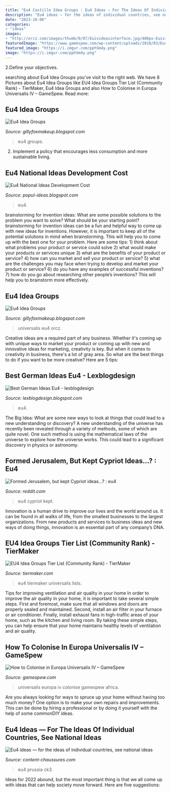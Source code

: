 ```yaml
---
title: "Eu4 Castille Idea Groups : Eu4 Ideas — For The Ideas Of Individual Countries, See National Ideas"
description: "Eu4 ideas — for the ideas of individual countries, see national ideas"
date: "2023-10-06"
categories:
- "ideas"
images:
- "http://orcz.com/images/thumb/0/07/Euivideasinterface.jpg/400px-Euivideasinterface.jpg"
featuredImage: "https://www.gamespew.com/wp-content/uploads/2018/03/Europa-Universalis-IV-2-min.jpg"
featured_image: "https://i.imgur.com/pphSm4y.png"
image: "https://i.imgur.com/pphSm4y.png"
---
```



2.Define your objectives.

	

		
searching about Eu4 Idea Groups you've visit to the right web. We have 8 Pictures about Eu4 Idea Groups like EU4 Idea Groups Tier List (Community Rank) - TierMaker, Eu4 Idea Groups and also How to Colonise in Europa Universalis IV – GameSpew. Read more:
		
    
## Eu4 Idea Groups

<img loading=lazy src="https://i.redd.it/pwqwjy3s1c921.png" onerror="this.onerror=null;this.src='https://tse2.mm.bing.net/th?id=OIP.rDKy-0fsE_3F7II0WMGJogHaEK&amp;pid=15.1';" alt="Eu4 Idea Groups">

_Source: gillyfoxmakeup.blogspot.com_

>eu4 groups. 

	

2. Implement a policy that encourages less consumption and more sustainable living. 

    
## Eu4 National Ideas Development Cost

<img loading=lazy src="https://i.imgur.com/pphSm4y.png" onerror="this.onerror=null;this.src='https://tse3.mm.bing.net/th?id=OIP.vAUSQJoL0Um0aF9A1M39xAAAAA&amp;pid=15.1';" alt="Eu4 National Ideas Development Cost">

_Source: popul-ideas.blogspot.com_

>eu4. 

	

brainstorming for invention ideas: What are some possible solutions to the problem you want to solve? What should be your starting point?
brainstorming for invention ideas can be a fun and helpful way to come up with new ideas for inventions. However, it is important to keep all of the potential solutions in mind when brainstorming. This will help you to come up with the best one for your problem. Here are some tips: 1) think about what problems your product or service could solve 2) what would make your products or services unique 3) what are the benefits of your product or service? 4) how can you market and sell your product or service? 5) what are the challenges you may face when trying to develop and market your product or service? 6) do you have any examples of successful inventions? 7) how do you go about researching other people’s inventions? This will help you to brainstorm more effectively.

    
## Eu4 Idea Groups

<img loading=lazy src="http://orcz.com/images/thumb/0/07/Euivideasinterface.jpg/400px-Euivideasinterface.jpg" onerror="this.onerror=null;this.src='https://tse3.mm.bing.net/th?id=OIP.tCHPKdzJcLQQ_xdlDOEVmwAAAA&amp;pid=15.1';" alt="Eu4 Idea Groups">

_Source: gillyfoxmakeup.blogspot.com_

>universalis eu4 orcz. 

	

Creative ideas are a required part of any business. Whether it's coming up with unique ways to market your product or coming up with new and innovative ideas for marketing, creativity is key. But when it comes to creativity in business, there's a lot of gray area. So what are the best things to do if you want to be more creative? Here are 5 tips: 

    
## Best German Ideas Eu4 - Lexblogdesign

<img loading=lazy src="https://i.pinimg.com/originals/99/7e/6b/997e6bc1d14d23517c7e0719ea846f87.jpg" onerror="this.onerror=null;this.src='https://tse3.mm.bing.net/th?id=OIP.exmlfShbY2Bb1jIE3_y9FAHaJ4&amp;pid=15.1';" alt="Best German Ideas Eu4 - lexblogdesign">

_Source: lexblogdesign.blogspot.com_

>eu4. 

	

The Big Idea: What are some new ways to look at things that could lead to a new understanding or discovery?
A new understanding of the universe has recently been revealed through a variety of methods, some of which are quite novel. One such method is using the mathematical laws of the universe to explore how the universe works. This could lead to a significant discovery in physics or astronomy.

    
## Formed Jerusalem, But Kept Cypriot Ideas...? : Eu4

<img loading=lazy src="https://external-preview.redd.it/k3gikDMHhFVzc3W0LEltIqIq9MhwHlU2w0BJexgUf5I.jpg?auto=webp&amp;s=cf97bf27d6a08d652ff4968f44d3b81cbfa5b9f4" onerror="this.onerror=null;this.src='https://tse4.mm.bing.net/th?id=OIP.cBUgTdPHTgVoSgucD_TmoQHaEK&amp;pid=15.1';" alt="Formed Jerusalem, but kept Cypriot ideas...? : eu4">

_Source: reddit.com_

>eu4 cypriot kept. 

	

Innovation is a human drive to improve our lives and the world around us. It can be found in all walks of life, from the smallest businesses to the largest organizations. From new products and services to business ideas and new ways of doing things, innovation is an essential part of any company’s DNA.

    
## EU4 Idea Groups Tier List (Community Rank) - TierMaker

<img loading=lazy src="https://tiermaker.com/includes/image-resizer.php?url=https://tiermaker.com//images/tier-lists-2019/eu4-idea-groups-35744-1576124428.png&amp;w=300&amp;h=300" onerror="this.onerror=null;this.src='https://tse2.mm.bing.net/th?id=OIP.vggL5yg3Bi8W4q4tqRhY1QAAAA&amp;pid=15.1';" alt="EU4 Idea Groups Tier List (Community Rank) - TierMaker">

_Source: tiermaker.com_

>eu4 tiermaker universalis lists. 

	

Tips for improving ventilation and air quality in your home
In order to improve the air quality in your home, it is important to take several simple steps. First and foremost, make sure that all windows and doors are properly sealed and maintained. Second, install an air filter in your furnace or air conditioner. Finally, install exhaust fans in high-traffic areas of your home, such as the kitchen and living room. By taking these simple steps, you can help ensure that your home maintains healthy levels of ventilation and air quality.

    
## How To Colonise In Europa Universalis IV – GameSpew

<img loading=lazy src="https://www.gamespew.com/wp-content/uploads/2018/03/Europa-Universalis-IV-2-min.jpg" onerror="this.onerror=null;this.src='https://tse1.mm.bing.net/th?id=OIP.NhrtwziljZH4A2Lt6S140QHaEK&amp;pid=15.1';" alt="How to Colonise in Europa Universalis IV – GameSpew">

_Source: gamespew.com_

>universalis europa iv colonise gamespew africa. 

	

Are you always looking for ways to spruce up your home without having too much money? One option is to make your own repairs and improvements. This can be done by hiring a professional or by doing it yourself with the help of some commonDIY ideas.

    
## Eu4 Ideas — For The Ideas Of Individual Countries, See National Ideas

<img loading=lazy src="https://content-chaussures.com/jysd/2vTWFPbIzH6KFa4qvC8V3gHaEK.jpg" onerror="this.onerror=null;this.src='https://tse3.mm.bing.net/th?id=OIP.3oUXA7EOjUpgxyfgJv1nKwAAAA&amp;pid=15.1';" alt="Eu4 ideas — for the ideas of individual countries, see national ideas">

_Source: content-chaussures.com_

>eu4 prussia ck3. 

	

Ideas for 2022 abound, but the most important thing is that we all come up with ideas that can help society move forward. Here are five suggestions: 

